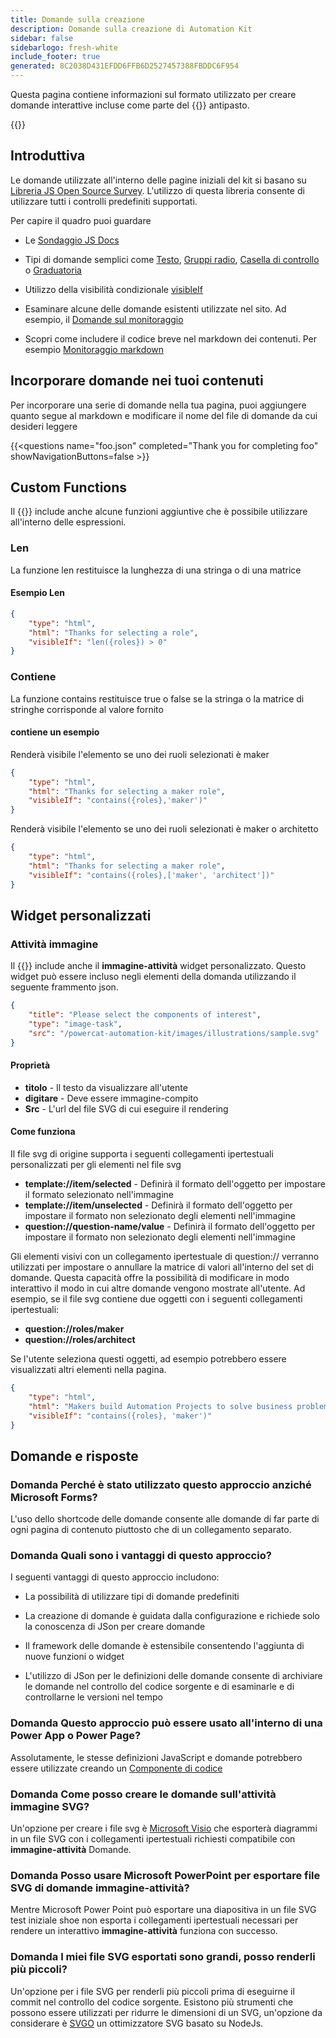 ```yaml
---
title: Domande sulla creazione
description: Domande sulla creazione di Automation Kit
sidebar: false
sidebarlogo: fresh-white
include_footer: true
generated: 8C2038D431EFDD6FFB6D2527457388FBDDC6F954
---
```


Questa pagina contiene informazioni sul formato utilizzato per creare domande interattive incluse come parte del {{<product-name>}} antipasto.

{{<toc>}}

## Introduttiva

Le domande utilizzate all'interno delle pagine iniziali del kit si basano su [Libreria JS Open Source Survey](https://github.com/surveyjs/survey-library). L'utilizzo di questa libreria consente di utilizzare tutti i controlli predefiniti supportati.

Per capire il quadro puoi guardare

- Le [Sondaggio JS Docs](https://surveyjs.io/form-library/documentation/overview)

- Tipi di domande semplici come [Testo](https://surveyjs.io/form-library/examples/questiontype-text/reactjs), [Gruppi radio](https://surveyjs.io/form-library/examples/questiontype-radiogroup/reactjs), [Casella di controllo](https://surveyjs.io/form-library/examples/questiontype-checkbox/reactjs) o [Graduatoria](https://surveyjs.io/form-library/examples/questiontype-ranking/reactjs)

- Utilizzo della visibilità condizionale [visibleIf](https://surveyjs.io/form-library/examples/condition-kids/reactjs)

- Esaminare alcune delle domande esistenti utilizzate nel sito. Ad esempio, il [Domande sul monitoraggio](https://github.com/microsoft/powercat-automation-kit/blob/gh-pages/site/content/monitoring.json)

- Scopri come includere il codice breve nel markdown dei contenuti. Per esempio [Monitoraggio markdown](https://raw.githubusercontent.com/microsoft/powercat-automation-kit/gh-pages/site/content/monitoring-compare.md)

## Incorporare domande nei tuoi contenuti

Per incorporare una serie di domande nella tua pagina, puoi aggiungere quanto segue al markdown e modificare il nome del file di domande da cui desideri leggere

{{\<questions name="foo.json" completed="Thank you for completing foo" showNavigationButtons=false \>}}

## Custom Functions

Il {{<product-name>}} include anche alcune funzioni aggiuntive che è possibile utilizzare all'interno delle espressioni.

### Len

La funzione len restituisce la lunghezza di una stringa o di una matrice

#### Esempio Len

```json
{
    "type": "html",
    "html": "Thanks for selecting a role",
    "visibleIf": "len({roles}) > 0"
}
```

### Contiene

La funzione contains restituisce true o false se la stringa o la matrice di stringhe corrisponde al valore fornito

#### contiene un esempio

Renderà visibile l'elemento se uno dei ruoli selezionati è maker

```json
{
    "type": "html",
    "html": "Thanks for selecting a maker role",
    "visibleIf": "contains({roles},'maker')"
}
```

Renderà visibile l'elemento se uno dei ruoli selezionati è maker o architetto

```json
{
    "type": "html",
    "html": "Thanks for selecting a maker role",
    "visibleIf": "contains({roles},['maker', 'architect'])"
}
```

## Widget personalizzati

### Attività immagine

Il {{<product-name>}} include anche il **immagine-attività** widget personalizzato. Questo widget può essere incluso negli elementi della domanda utilizzando il seguente frammento json.

```json
{
    "title": "Please select the components of interest",
    "type": "image-task",
    "src": "/powercat-automation-kit/images/illustrations/sample.svg"
}
```

#### Proprietà

- **titolo** - Il testo da visualizzare all'utente
- **digitare** - Deve essere immagine-compito
- **Src** - L'url del file SVG di cui eseguire il rendering

#### Come funziona

Il file svg di origine supporta i seguenti collegamenti ipertestuali personalizzati per gli elementi nel file svg

- **template://item/selected** - Definirà il formato dell'oggetto per impostare il formato selezionato nell'immagine
- **template://item/unselected** - Definirà il formato dell'oggetto per impostare il formato non selezionato degli elementi nell'immagine
- **question://question-name/value** - Definirà il formato dell'oggetto per impostare il formato non selezionato degli elementi nell'immagine

Gli elementi visivi con un collegamento ipertestuale di question:// verranno utilizzati per impostare o annullare la matrice di valori all'interno del set di domande. Questa capacità offre la possibilità di modificare in modo interattivo il modo in cui altre domande vengono mostrate all'utente. Ad esempio, se il file svg contiene due oggetti con i seguenti collegamenti ipertestuali:

- **question://roles/maker**
- **question://roles/architect**

Se l'utente seleziona questi oggetti, ad esempio potrebbero essere visualizzati altri elementi nella pagina.

```json
{
    "type": "html",
    "html": "Makers build Automation Projects to solve business problems",
    "visibleIf": "contains({roles}, 'maker')"
}
```

## Domande e risposte

### **Domanda** Perché è stato utilizzato questo approccio anziché Microsoft Forms?

L'uso dello shortcode delle domande consente alle domande di far parte di ogni pagina di contenuto piuttosto che di un collegamento separato.

### **Domanda** Quali sono i vantaggi di questo approccio?

I seguenti vantaggi di questo approccio includono:

- La possibilità di utilizzare tipi di domande predefiniti

- La creazione di domande è guidata dalla configurazione e richiede solo la conoscenza di JSon per creare domande

- Il framework delle domande è estensibile consentendo l'aggiunta di nuove funzioni o widget

- L'utilizzo di JSon per le definizioni delle domande consente di archiviare le domande nel controllo del codice sorgente e di esaminarle e di controllarne le versioni nel tempo

### **Domanda** Questo approccio può essere usato all'interno di una Power App o Power Page?

Assolutamente, le stesse definizioni JavaScript e domande potrebbero essere utilizzate creando un [Componente di codice](https://learn.microsoft.com/power-apps/developer/component-framework/custom-controls-overview)

### **Domanda** Come posso creare le domande sull'attività immagine SVG?

Un'opzione per creare i file svg è [Microsoft Visio](https://www.microsoft.com/microsoft-365/visio/) che esporterà diagrammi in un file SVG con i collegamenti ipertestuali richiesti compatibile con **immagine-attività** Domande.

### **Domanda** Posso usare Microsoft PowerPoint per esportare file SVG di domande immagine-attività?

Mentre Microsoft Power Point può esportare una diapositiva in un file SVG test iniziale shoe non esporta i collegamenti ipertestuali necessari per rendere un interattivo **immagine-attività** funziona con successo.

### **Domanda** I miei file SVG esportati sono grandi, posso renderli più piccoli?

Un'opzione per i file SVG per renderli più piccoli prima di eseguirne il commit nel controllo del codice sorgente. Esistono più strumenti che possono essere utilizzati per ridurre le dimensioni di un SVG, un'opzione da considerare è [SVGO](https://github.com/svg/svgo) un ottimizzatore SVG basato su NodeJs.
